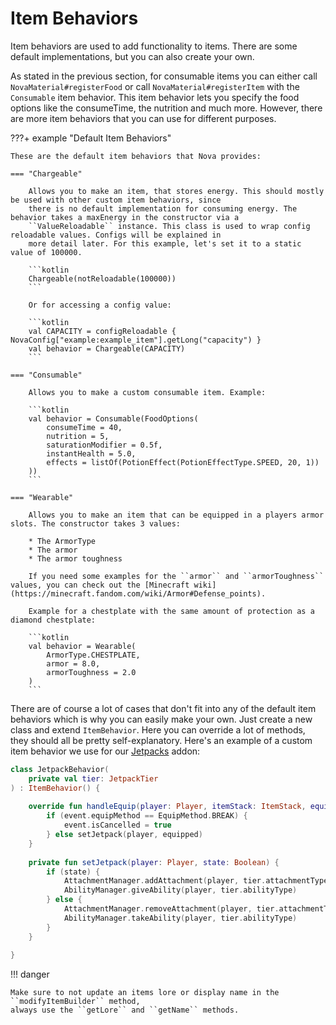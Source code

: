 # Item Behaviors

Item behaviors are used to add functionality to items. There are some default implementations, but you can also create your own.

As stated in the previous section, for consumable items you can either call ``NovaMaterial#registerFood`` or call
``NovaMaterial#registerItem`` with the ``Consumable`` item behavior. This item behavior lets you specify the food options
like the consumeTime, the nutrition and much more. However, there are more item behaviors that you can use for different
purposes.

???+ example "Default Item Behaviors"

    These are the default item behaviors that Nova provides:

    === "Chargeable"
    
        Allows you to make an item, that stores energy. This should mostly be used with other custom item behaviors, since
        there is no default implementation for consuming energy. The behavior takes a maxEnergy in the constructor via a
        ``ValueReloadable`` instance. This class is used to wrap config reloadable values. Configs will be explained in
        more detail later. For this example, let's set it to a static value of 100000.
    
        ```kotlin
        Chargeable(notReloadable(100000))
        ```

        Or for accessing a config value:
    
        ```kotlin
        val CAPACITY = configReloadable { NovaConfig["example:example_item"].getLong("capacity") }
        val behavior = Chargeable(CAPACITY)
        ```

    === "Consumable"

        Allows you to make a custom consumable item. Example:

        ```kotlin
        val behavior = Consumable(FoodOptions(
            consumeTime = 40,
            nutrition = 5,
            saturationModifier = 0.5f,
            instantHealth = 5.0,
            effects = listOf(PotionEffect(PotionEffectType.SPEED, 20, 1))
        ))
        ```

    === "Wearable"

        Allows you to make an item that can be equipped in a players armor slots. The constructor takes 3 values:
        
        * The ArmorType
        * The armor
        * The armor toughness

        If you need some examples for the ``armor`` and ``armorToughness`` values, you can check out the [Minecraft wiki](https://minecraft.fandom.com/wiki/Armor#Defense_points).

        Example for a chestplate with the same amount of protection as a diamond chestplate:
        
        ```kotlin
        val behavior = Wearable(
            ArmorType.CHESTPLATE,
            armor = 8.0,
            armorToughness = 2.0
        )
        ```

There are of course a lot of cases that don't fit into any of the default item behaviors which is why you can easily make
your own. Just create a new class and extend ``ItemBehavior``. Here you can override a lot of methods, they should all be
pretty self-explanatory. Here's an example of a custom item behavior we use for our [Jetpacks](https://www.spigotmc.org/resources/nova-addon-jetpacks.102714/) addon:

```kotlin
class JetpackBehavior(
    private val tier: JetpackTier
) : ItemBehavior() {
    
    override fun handleEquip(player: Player, itemStack: ItemStack, equipped: Boolean, event: ArmorEquipEvent) {
        if (event.equipMethod == EquipMethod.BREAK) {
            event.isCancelled = true
        } else setJetpack(player, equipped)
    }
    
    private fun setJetpack(player: Player, state: Boolean) {
        if (state) {
            AttachmentManager.addAttachment(player, tier.attachmentType)
            AbilityManager.giveAbility(player, tier.abilityType)
        } else {
            AttachmentManager.removeAttachment(player, tier.attachmentType)
            AbilityManager.takeAbility(player, tier.abilityType)
        }
    }
    
}
```

!!! danger

    Make sure to not update an items lore or display name in the ``modifyItemBuilder`` method,
    always use the ``getLore`` and ``getName`` methods.